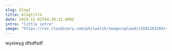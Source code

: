 ```yaml
---
slug: blog1
title: blogtitle
date: 2019-12-02T04:38:12.000Z
intro: "little intro"
image: "https://res.cloudinary.com/philwelsh/image/upload/v1581263269/sample.jpg"
---
```


wysiwyg
dfsdfsdf
